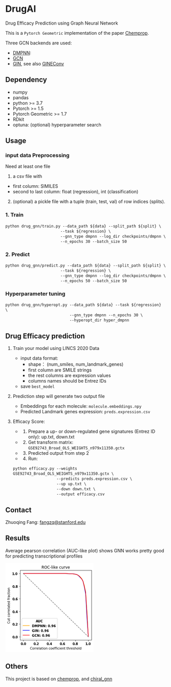 # DrugAI
Drug Efficacy Prediction using Graph Neural Network

This is a `Pytorch Geometric` implementation of the paper [Chemprop](https://pubs.acs.org/doi/10.1021/acs.jcim.9b00237).


Three GCN backends are used:
- [DMPNN](https://pubs.acs.org/doi/10.1021/acs.jcim.9b00237):
- [GCN](https://arxiv.org/abs/1609.02907)
- [GIN](https://arxiv.org/abs/1905.12265>), see also [GINEConv](https://pytorch-geometric.readthedocs.io/en/latest/_modules/torch_geometric/nn/conv/gin_conv.html)


## Dependency
- numpy
- pandas
- python >= 3.7
- Pytorch >= 1.5
- Pytorch Geometric >= 1.7
- RDkit
- optuna: (optional) hyperparameter search


## Usage

### input data Preprocessing

Need at least one file
1. a csv file with
  - first column: SIMILES
  - second to last column: float (regression), int (classification)

2. (optional) a pickle file with a tuple (train, test, val) of row indices (splits).

### 1. Train
```shell
python drug_gnn/train.py --data_path ${data} --split_path ${split} \
                        --task ${regression} \
                        --gnn_type dmpnn --log_dir checkpoints/dmpnn \
                        --n_epochs 30 --batch_size 50
```

### 2. Predict
```shell
python drug_gnn/predict.py --data_path ${data} --split_path ${split} \
                        --task ${regression} \
                        --gnn_type dmpnn --log_dir checkpoints/dmpnn \
                        --n_epochs 50 --batch_size 50
```

### Hyperparameter tuning
```shell
python drug_gnn/hyperopt.py --data_path ${data} --task ${regression}  \
                            --gnn_type dmpnn --n_epochs 30 \
                            --hyperopt_dir hyper_dmpnn
```


## Drug Efficacy prediction
1. Train your model using LINCS 2020 Data
    - input data format: 
        - shape： (num_smiles, num_landmark_genes)
        - first column are SMILE strings
        - the rest columns are expression values
        - columns names should be Entrez IDs
    - save `best_model`

2. Prediction step will generate two output file
    -  Embeddings for each molecule: `molecule.embeddings.npy`
    -  Predicted Landmark genes expression: `preds.expression.csv`




3. Efficacy Score:
    - 1. Prepare a up- or down-regulated gene signatures (Entrez ID only): up.txt, down.txt
    - 2. Get transform matrix: `GSE92743_Broad_OLS_WEIGHTS_n979x11350.gctx`
    - 3. Predicted output from step 2
    - 4. Run:
    ```shell
    python efficacy.py --weights GSE92743_Broad_OLS_WEIGHTS_n979x11350.gctx \
                       --predicts preds.expression.csv \
                       --up up.txt \
                       --down down.txt \
                       --output efficacy.csv
    ```

## Contact

Zhuoqing Fang: fangzq@stanford.edu

## Results
Average pearson correlation (AUC-like plot) shows GNN works pretty good for predicting transcriptional profiles  

![auc](notebook/assets/auc.png)


## Others

This project is based on [chemprop](https://github.com/chemprop/chemprop), and [chiral_gnn](https://github.com/PattanaikL/chiral_gnn)

